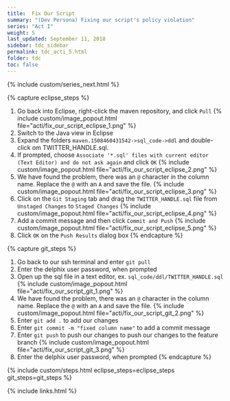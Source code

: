```yaml
---
title:  Fix Our Script
summary: "(Dev Persona) Fixing our script's policy violation"
series: "Act I"
weight: 5
last_updated: September 11, 2018
sidebar: tdc_sidebar
permalink: tdc_acti_5.html
folder: tdc
toc: false
---
```

<!-- {% include custom/series.html %} -->
{% include custom/series_next.html %}

{% capture eclipse_steps %}
1. Go back into Eclipse, right-click the maven repository, and click `Pull`
   {% include custom/image_popout.html file="acti/fix_our_script_eclipse_1.png" %}
2. Switch to the Java view in Eclipse
3. Expand the folders `maven.1508460431542->sql_code->ddl` and double-click om TWITTER_HANDLE.sql.
4. If prompted, choose `Associate '*.sql' files with current editor (Text Editor) and do not ask again` and click `OK`
   {% include custom/image_popout.html file="acti/fix_our_script_eclipse_2.png" %}
5. We have found the problem, there was an `@` character in the column name. Replace the `@` with an `A` and save the file.
   {% include custom/image_popout.html file="acti/fix_our_script_eclipse_3.png" %}
6. Click on the `Git Staging` tab and drag the `TWITTER_HANDLE.sql` file from `Unstaged Changes` to `Staged Changes`
   {% include custom/image_popout.html file="acti/fix_our_script_eclipse_4.png" %}
7. Add a commit message and then click `Commit and Push`
   {% include custom/image_popout.html file="acti/fix_our_script_eclipse_5.png" %}
8. Click `OK` on the `Push Results` dialog box
{% endcapture %}

{% capture git_steps %}
1. Go back to our ssh terminal and enter `git pull`
2. Enter the delphix user password, when prompted
3. Open up the sql file in a text editor, ex. `sql_code/ddl/TWITTER_HANDLE.sql`
   {% include custom/image_popout.html file="acti/fix_our_script_git_1.png" %}
5. We have found the problem, there was an `@` character in the column name. Replace the `@` with an `A` and save the file.
   {% include custom/image_popout.html file="acti/fix_our_script_git_2.png" %}
6. Enter `git add .` to add our changes
7. Enter `git commit -m "fixed column name"` to add a commit message
8. Enter `git push` to push our changes to push our changes to the feature branch
   {% include custom/image_popout.html file="acti/fix_our_script_git_3.png" %}
9. Enter the delphix user password, when prompted
{% endcapture %}

{% include custom/steps.html eclipse_steps=eclipse_steps git_steps=git_steps %}

{% include links.html %}
